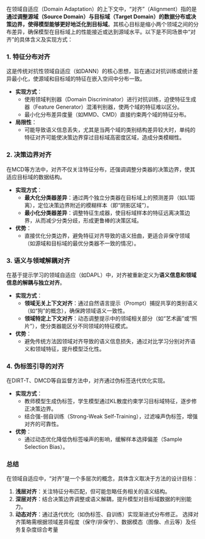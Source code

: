 在领域自适应（Domain Adaptation）的上下文中，“对齐”（Alignment）指的是**通过调整源域（Source Domain）与目标域（Target Domain）的数据分布或决策边界，使得模型能够更好地泛化到目标域**。其核心目标是缩小两个领域之间的分布差异，确保模型在目标域上的性能接近或达到源域水平。以下是不同场景中“对齐”的具体含义及实现方式：

### 1. **特征分布对齐**
这是传统对抗性领域自适应（如DANN）的核心思想，旨在通过对抗训练或统计差异最小化，使源域和目标域的特征在嵌入空间中分布一致。
- **实现方式**：
    - 使用领域判别器（Domain Discriminator）进行对抗训练，迫使特征生成器（Feature Generator）混淆判别器，使两个域的特征难以区分。
    - 最小化分布差异度量（如MMD、CMD）直接约束两个域的特征分布。
- **局限性**：
    - 可能导致语义信息丢失，尤其是当两个域的类别结构差异较大时，单纯的特征对齐可能使决策边界穿过目标域高密度区域，造成分类模糊性。

### 2. **决策边界对齐**
在MCD等方法中，对齐不仅关注特征分布，还强调调整分类器的决策边界，使其适应目标域的数据结构。
- **实现方式**：
    - **最大化分类器差异**：通过两个独立分类器在目标域上的预测差异（如L1距离），定位决策边界附近的模糊样本（即“阴影区域”）。
    - **最小化分类器差异**：调整特征生成器，使目标域样本的特征远离决策边界，从而减少分类分歧，形成更鲁棒的决策区域。
- **优势**：
    - 直接优化分类边界，避免特征对齐导致的语义扭曲，更适合非保守领域（如源域和目标域的最优分类器不一致的情况）。

### 3. **语义与领域解耦对齐**

在基于提示学习的领域自适应（如DAPL）中，对齐被重新定义为**语义信息和领域信息的解耦与独立对齐**。

- **实现方式**：
    - **领域无关上下文对齐**：通过自然语言提示（Prompt）捕捉共享的类别语义（如“狗”的概念），确保跨领域语义一致性。
    - **领域特定上下文对齐**：动态调整提示中的领域相关部分（如“艺术画”或“照片”），使分类器能区分不同领域的特征模式。
- **优势**：
    - 避免传统方法因领域对齐导致的语义信息损失，通过对比学习分别对齐语义和领域特征，提升模型泛化性。

### 4. **伪标签引导的对齐**

在DIRT-T、DMCD等自监督方法中，对齐通过伪标签迭代优化实现。

- **实现方式**：
    - 教师模型生成伪标签，学生模型通过KL散度约束学习目标域特征，逐步修正决策边界。
    - 结合强-弱自训练（Strong-Weak Self-Training），过滤噪声伪标签，增强对齐的可靠性。
- **优势**：
    - 通过动态优化降低伪标签噪声的影响，缓解样本选择偏差（Sample Selection Bias）。

### 总结

在领域自适应中，“对齐”是一个多层次的概念，具体含义取决于方法的设计目标：

1. **浅层对齐**：关注特征分布匹配，但可能忽略任务相关的语义结构。
2. **深层对齐**：结合决策边界调整或语义解耦，提升模型对目标域数据的判别能力。
3. **动态对齐**：通过迭代优化（如伪标签、自训练）实现渐进式分布修正。 选择对齐策略需根据领域差异程度（保守/非保守）、数据模态（图像、点云等）及任务复杂度综合考量